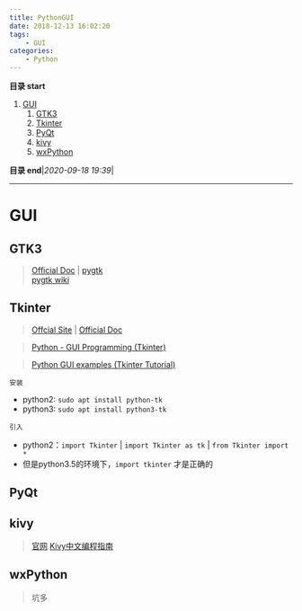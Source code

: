```yaml
---
title: PythonGUI
date: 2018-12-13 16:02:20
tags: 
    - GUI
categories: 
    - Python
---
```


**目录 start**

1. [GUI](#gui)
    1. [GTK3](#gtk3)
    1. [Tkinter](#tkinter)
    1. [PyQt](#pyqt)
    1. [kivy](#kivy)
    1. [wxPython](#wxpython)

**目录 end**|_2020-09-18 19:39_|
****************************************
# GUI
## GTK3
> [Official Doc](https://python-gtk-3-tutorial.readthedocs.io/en/latest/) | [pygtk](http://www.pygtk.org/)  
> [pygtk wiki ](https://wiki.python.org/moin/PyGtk)


## Tkinter
> [Offcial Site](https://wiki.python.org/moin/TkInter/) | [Official Doc](https://docs.python.org/3.5/library/tkinter.html)

> [Python - GUI Programming (Tkinter)](https://www.tutorialspoint.com/python/python_gui_programming.htm)

> [Python GUI examples (Tkinter Tutorial)](https://likegeeks.com/python-gui-examples-tkinter-tutorial/)

`安装`
- python2: `sudo apt install python-tk`
- python3: `sudo apt install python3-tk`

`引入`
- python2：`import Tkinter` | `import Tkinter as tk` | `from Tkinter import *`
- 但是python3.5的环境下，`import tkinter` 才是正确的

## PyQt

## kivy
> [官网](https://kivy.org/#home)
> [Kivy中文编程指南](https://cycleuser.gitbooks.io/kivy-guide-chinese/content/)


## wxPython
> 坑多
